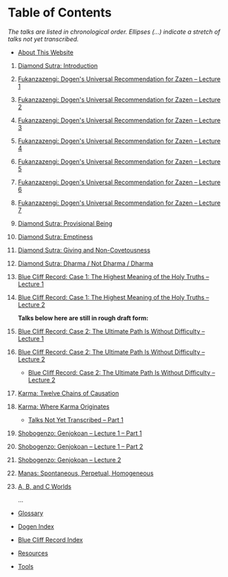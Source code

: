 <a name="0"></a>
# Table of Contents

*The talks are listed in chronological order. Ellipses (...) indicate a stretch of talks not yet transcribed.*

- [About This Website](about#0)

1. <a name="diamond-sutra-introduction"></a>[Diamond Sutra: Introduction](1979-05-09-Diamond-Sutra-Introduction#0)

1. <a name="fukanzazengi-lecture-1"></a>[Fukanzazengi: Dogen's Universal Recommendation for Zazen – Lecture 1](1979-06-09-Fukanzazengi-Lecture1#0)

1. <a name="fukanzazengi-lecture-2"></a>[Fukanzazengi: Dogen's Universal Recommendation for Zazen – Lecture 2](1979-06-10-Fukanzazengi-Lecture2#0)

1. <a name="fukanzazengi-lecture-3"></a>[Fukanzazengi: Dogen's Universal Recommendation for Zazen – Lecture 3](1979-06-11-Fukanzazengi-Lecture3#0)

1. <a name="fukanzazengi-lecture-4"></a>[Fukanzazengi: Dogen's Universal Recommendation for Zazen – Lecture 4](1979-06-12-Fukanzazengi-Lecture4#0)

1. <a name="fukanzazengi-lecture-5"></a>[Fukanzazengi: Dogen's Universal Recommendation for Zazen – Lecture 5](1979-06-13-Fukanzazengi-Lecture5#0)

	<a name="fukanzazengi-lecture-6"></a>
1. [Fukanzazengi: Dogen's Universal Recommendation for Zazen – Lecture 6](1979-06-14-Fukanzazengi-Lecture6#0)

1. <a name="fukanzazengi-lecture-7"></a>[Fukanzazengi: Dogen's Universal Recommendation for Zazen – Lecture 7](1979-06-15-Fukanzazengi-Lecture7#0)

1. <a name="diamond-sutra-provisional-being"></a>[Diamond Sutra: Provisional Being](1979-07-25-Diamond-Sutra-Provisional-Being#0)

1. <a name="diamond-sutra-emptiness"></a>[Diamond Sutra: Emptiness](1979-08-01-Diamond-Sutra-Emptiness#0)

1. <a name="diamond-sutra-giving-and-non-covetousness"></a>[Diamond Sutra: Giving and Non-Covetousness](1979-08-08-Diamond-Sutra-Giving-and-Non-Covetousness#0)

1. <a name="diamond-sutra-dharma-not-dharma-dharma"></a>[Diamond Sutra: Dharma / Not Dharma / Dharma](1979-08-15-Diamond-Sutra-Dharma-Not-Dharma-Dharma#0)

1. <a name="blue-cliff-record-case-1-lecture-1"></a>[Blue Cliff Record: Case 1: The Highest Meaning of the Holy Truths – Lecture 1](1979-11-17-BlueCliffRecordCase1Lecture1#0)

1. <a name="blue-cliff-record-case-1-lecture-2"></a>[Blue Cliff Record: Case 1: The Highest Meaning of the Holy Truths – Lecture 2](1979-11-18-BlueCliffRecordCase1Lecture2#0)
	
	**Talks below here are still in rough draft form:**
	
1. <a name="blue-cliff-record-case-2-lecture-1"></a>[Blue Cliff Record: Case 2: The Ultimate Path Is Without Difficulty – Lecture 1](1980-01-19-BlueCliffRecordCase2Lecture1#0)

1. <a name="blue-cliff-record-case-2-lecture-2"></a>[Blue Cliff Record: Case 2: The Ultimate Path Is Without Difficulty – Lecture 2](1980-01-20-BlueCliffRecordCase2Lecture2#0)
	
	- <a name="talks-1"></a>[Blue Cliff Record: Case 2: The Ultimate Path Is Without Difficulty – Lecture 2](1980-01-20-BlueCliffRecordCase2Lecture2#0)

1. <a name="karma-twelve-chains-of-causation"></a>[Karma: Twelve Chains of Causation](1980-07-01-Karma-TwelveChainsOfCausation#0)

1. <a name="karma-where-karma-originates"></a>[Karma: Where Karma Originates](1980-07-02-Karma-WhereKarmaOriginates#0)
	
	- <a name="talks-1"></a>[Talks Not Yet Transcribed – Part 1](talks-1#0)
	
1. <a name="genjokoan-lecture-1-part-1"></a>[Shobogenzo: Genjokoan – Lecture 1 – Part 1](1987-06-06-Shobogenzo-Genjokoan-Lecture1-Part1#0)
	
1. <a name="genjokoan-lecture-1-part-2"></a>[Shobogenzo: Genjokoan – Lecture 1 – Part 2](1987-06-06-Shobogenzo-Genjokoan-Lecture1-Part2#0)

1. <a name="genjokoan-lecture-2"></a>[Shobogenzo: Genjokoan – Lecture 2](1987-06-07-Shobogenzo-Genjokoan-Lecture2#0)

1. <a name="manas"></a>[Manas: Spontaneous, Perpetual, Homogeneous](1987-06-20-Manas#0)

1. <a name="a-b-and-c-worlds"></a>[A, B, and C Worlds](1987-06-27-A-B-and-C-Worlds#0)
	
	... 

- <a name="glossary"></a>[Glossary](glossary#0)

- <a name="dogen"></a>[Dogen Index](dogen#0)

- <a name="BCR"></a>[Blue Cliff Record Index](BCR#0)

- <a name="resources"></a>[Resources](resources#0)

- <a name="tools"></a>[Tools](tools#0)
